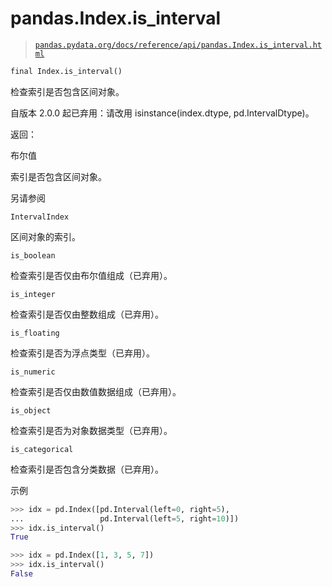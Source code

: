 # pandas.Index.is_interval

> [`pandas.pydata.org/docs/reference/api/pandas.Index.is_interval.html`](https://pandas.pydata.org/docs/reference/api/pandas.Index.is_interval.html)

```py
final Index.is_interval()
```

检查索引是否包含区间对象。

自版本 2.0.0 起已弃用：请改用 isinstance(index.dtype, pd.IntervalDtype)。

返回：

布尔值

索引是否包含区间对象。

另请参阅

`IntervalIndex`

区间对象的索引。

`is_boolean`

检查索引是否仅由布尔值组成（已弃用）。

`is_integer`

检查索引是否仅由整数组成（已弃用）。

`is_floating`

检查索引是否为浮点类型（已弃用）。

`is_numeric`

检查索引是否仅由数值数据组成（已弃用）。

`is_object`

检查索引是否为对象数据类型（已弃用）。

`is_categorical`

检查索引是否包含分类数据（已弃用）。

示例

```py
>>> idx = pd.Index([pd.Interval(left=0, right=5),
...                 pd.Interval(left=5, right=10)])
>>> idx.is_interval()  
True 
```

```py
>>> idx = pd.Index([1, 3, 5, 7])
>>> idx.is_interval()  
False 
```
